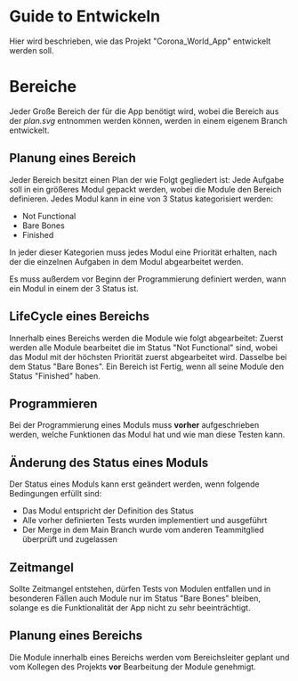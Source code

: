# Guide to Entwickeln

Hier wird beschrieben, wie das Projekt "Corona_World_App" entwickelt werden soll.

# Bereiche

Jeder Große Bereich der für die App benötigt wird, wobei die Bereich aus der *plan.svg* entnommen werden können, werden in einem eigenem Branch entwickelt.

## Planung eines Bereich

Jeder Bereich besitzt einen Plan der wie Folgt gegliedert ist:
Jede Aufgabe soll in ein größeres Modul gepackt werden, wobei die Module den Bereich definieren. Jedes Modul kann in eine von 3 Status kategorisiert werden:

- Not Functional
- Bare Bones
- Finished

In jeder dieser Kategorien muss jedes Modul eine Priorität erhalten, nach der die einzelnen Aufgaben in dem Modul abgearbeitet werden.

Es muss außerdem vor Beginn der Programmierung definiert werden, wann ein Modul in einem der 3 Status ist.
## LifeCycle eines Bereichs

Innerhalb eines Bereichs werden die Module wie folgt abgearbeitet:
Zuerst werden alle Module bearbeitet die im Status "Not Functional" sind, wobei das Modul mit der höchsten Priorität zuerst abgearbeitet wird. Dasselbe bei dem Status "Bare Bones". Ein Bereich ist Fertig, wenn all seine Module den Status "Finished" haben.
## Programmieren

Bei der Programmierung eines Moduls muss **vorher** aufgeschrieben werden, welche Funktionen das Modul hat und wie man diese Testen kann.

## Änderung des Status eines Moduls

Der Status eines Moduls kann erst geändert werden, wenn folgende Bedingungen erfüllt sind:

- Das Modul entspricht der Definition des Status
- Alle vorher definierten Tests wurden implementiert und ausgeführt
- Der Merge in dem Main Branch wurde vom anderen Teammitglied überprüft und zugelassen

## Zeitmangel
Sollte Zeitmangel entstehen, dürfen Tests von Modulen entfallen und in besonderen Fällen auch Module nur im Status "Bare Bones" bleiben, solange es die Funktionalität der App nicht zu sehr beeinträchtigt.

## Planung eines Bereichs
Die Module innerhalb eines Bereichs werden vom Bereichsleiter geplant und vom Kollegen des Projekts **vor** Bearbeitung der Module genehmigt.
